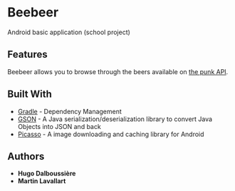 # Beebeer

Android basic application (school project)

## Features

Beebeer allows you to browse through the beers available on [the punk API](https://punkapi.com/).

## Built With

* [Gradle](https://gradle.org/) - Dependency Management
* [GSON](https://github.com/google/gson) - A Java serialization/deserialization library to convert Java Objects into JSON and back
* [Picasso](http://square.github.io/picasso/) - A image downloading and caching library for Android

## Authors

* **Hugo Dalboussière**
* **Martin Lavallart**
